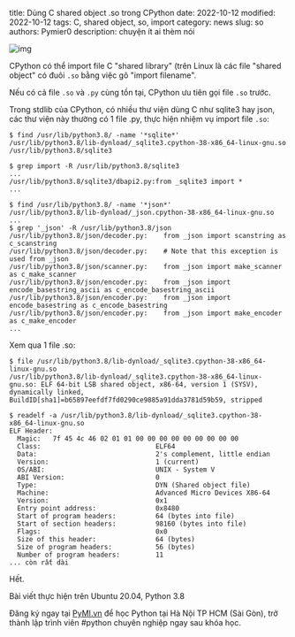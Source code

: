title: Dùng C shared object .so trong CPython
date: 2022-10-12
modified: 2022-10-12
tags: C, shared object, so, import
category: news
slug: so
authors: Pymier0
description: chuyện ít ai thèm nói

![img](https://images.unsplash.com/photo-1579546928686-286c9fbde1ec?crop=entropy&cs=tinysrgb&fit=max&fm=jpg&ixid=MnwyMzI1MzN8MHwxfHJhbmRvbXx8fHx8fHx8fDE2NjU1MDQ5MTU&ixlib=rb-1.2.1&q=80&w=600)

CPython có thể import file C "shared library" (trên Linux là các file "shared object" có đuôi `.so` bằng việc gõ "import filename".

Nếu có cả file `.so` và `.py` cùng tồn tại, CPython ưu tiên gọi file `.so` trước.

Trong stdlib của CPython, có nhiều thư viện dùng C như sqlite3 hay json, các thư viện này thường có 1 file .py, thực hiện nhiệm vụ import file `.so`:

```
$ find /usr/lib/python3.8/ -name '*sqlite*'
/usr/lib/python3.8/lib-dynload/_sqlite3.cpython-38-x86_64-linux-gnu.so
/usr/lib/python3.8/sqlite3

$ grep import -R /usr/lib/python3.8/sqlite3
...
/usr/lib/python3.8/sqlite3/dbapi2.py:from _sqlite3 import *
...

$ find /usr/lib/python3.8/ -name '*json*'
/usr/lib/python3.8/lib-dynload/_json.cpython-38-x86_64-linux-gnu.so
...
$ grep '_json' -R /usr/lib/python3.8/json
/usr/lib/python3.8/json/decoder.py:    from _json import scanstring as c_scanstring
/usr/lib/python3.8/json/decoder.py:    # Note that this exception is used from _json
/usr/lib/python3.8/json/scanner.py:    from _json import make_scanner as c_make_scanner
/usr/lib/python3.8/json/encoder.py:    from _json import encode_basestring_ascii as c_encode_basestring_ascii
/usr/lib/python3.8/json/encoder.py:    from _json import encode_basestring as c_encode_basestring
/usr/lib/python3.8/json/encoder.py:    from _json import make_encoder as c_make_encoder
...
```
Xem qua 1 file .so:
```
$ file /usr/lib/python3.8/lib-dynload/_sqlite3.cpython-38-x86_64-linux-gnu.so
/usr/lib/python3.8/lib-dynload/_sqlite3.cpython-38-x86_64-linux-gnu.so: ELF 64-bit LSB shared object, x86-64, version 1 (SYSV), dynamically linked, BuildID[sha1]=b65897eefdf7fd0290ce9885a91dda3781d59b59, stripped

$ readelf -a /usr/lib/python3.8/lib-dynload/_sqlite3.cpython-38-x86_64-linux-gnu.so
ELF Header:
  Magic:   7f 45 4c 46 02 01 01 00 00 00 00 00 00 00 00 00 
  Class:                             ELF64
  Data:                              2's complement, little endian
  Version:                           1 (current)
  OS/ABI:                            UNIX - System V
  ABI Version:                       0
  Type:                              DYN (Shared object file)
  Machine:                           Advanced Micro Devices X86-64
  Version:                           0x1
  Entry point address:               0x8480
  Start of program headers:          64 (bytes into file)
  Start of section headers:          98160 (bytes into file)
  Flags:                             0x0
  Size of this header:               64 (bytes)
  Size of program headers:           56 (bytes)
  Number of program headers:         11
... còn rất dài
```

Hết.

Bài viết thực hiện trên Ubuntu 20.04, Python 3.8

Đăng ký ngay tại [PyMI.vn](https://pymi.vn) để học Python tại Hà Nội TP HCM (Sài Gòn),
trở thành lập trình viên #python chuyên nghiệp ngay sau khóa học.
